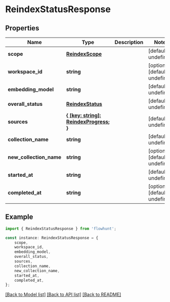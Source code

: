 # ReindexStatusResponse


## Properties

Name | Type | Description | Notes
------------ | ------------- | ------------- | -------------
**scope** | [**ReindexScope**](ReindexScope.md) |  | [default to undefined]
**workspace_id** | **string** |  | [optional] [default to undefined]
**embedding_model** | **string** |  | [default to undefined]
**overall_status** | [**ReindexStatus**](ReindexStatus.md) |  | [default to undefined]
**sources** | [**{ [key: string]: ReindexProgress; }**](ReindexProgress.md) |  | [default to undefined]
**collection_name** | **string** |  | [default to undefined]
**new_collection_name** | **string** |  | [optional] [default to undefined]
**started_at** | **string** |  | [default to undefined]
**completed_at** | **string** |  | [optional] [default to undefined]

## Example

```typescript
import { ReindexStatusResponse } from 'flowhunt';

const instance: ReindexStatusResponse = {
    scope,
    workspace_id,
    embedding_model,
    overall_status,
    sources,
    collection_name,
    new_collection_name,
    started_at,
    completed_at,
};
```

[[Back to Model list]](../README.md#documentation-for-models) [[Back to API list]](../README.md#documentation-for-api-endpoints) [[Back to README]](../README.md)
